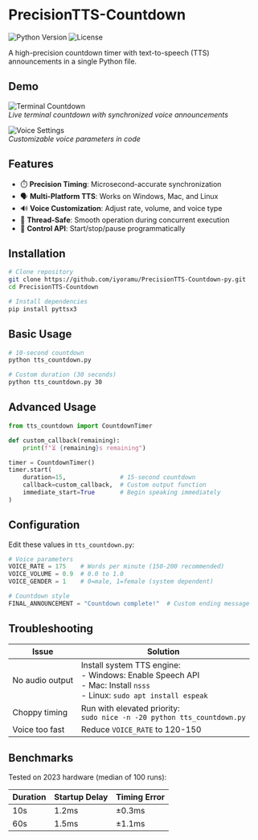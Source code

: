 # PrecisionTTS-Countdown

![Python Version](https://img.shields.io/badge/python-3.6%2B-blue)
![License](https://img.shields.io/badge/license-MIT-green)

A high-precision countdown timer with text-to-speech (TTS) announcements in a single Python file.

## Demo

![Terminal Countdown](https://i.imgur.com/JQlYFzG.gif)  
*Live terminal countdown with synchronized voice announcements*

![Voice Settings](https://i.imgur.com/5jXWvBk.png)  
*Customizable voice parameters in code*

## Features

- ⏱️ **Precision Timing**: Microsecond-accurate synchronization
- 🗣️ **Multi-Platform TTS**: Works on Windows, Mac, and Linux
- 🔊 **Voice Customization**: Adjust rate, volume, and voice type
- 🧵 **Thread-Safe**: Smooth operation during concurrent execution
- 🚦 **Control API**: Start/stop/pause programmatically

## Installation

```bash
# Clone repository
git clone https://github.com/iyoramu/PrecisionTTS-Countdown-py.git
cd PrecisionTTS-Countdown

# Install dependencies
pip install pyttsx3
```

## Basic Usage

```bash
# 10-second countdown
python tts_countdown.py

# Custom duration (30 seconds)
python tts_countdown.py 30
```

## Advanced Usage

```python
from tts_countdown import CountdownTimer

def custom_callback(remaining):
    print(f"⏳ {remaining}s remaining")

timer = CountdownTimer()
timer.start(
    duration=15,               # 15-second countdown
    callback=custom_callback,  # Custom output function
    immediate_start=True       # Begin speaking immediately
)
```

## Configuration

Edit these values in `tts_countdown.py`:

```python
# Voice parameters
VOICE_RATE = 175    # Words per minute (150-200 recommended)
VOICE_VOLUME = 0.9  # 0.0 to 1.0
VOICE_GENDER = 1    # 0=male, 1=female (system dependent)

# Countdown style
FINAL_ANNOUNCEMENT = "Countdown complete!"  # Custom ending message
```

## Troubleshooting

| Issue | Solution |
|-------|----------|
| No audio output | Install system TTS engine:<br>- Windows: Enable Speech API<br>- Mac: Install `nsss`<br>- Linux: `sudo apt install espeak` |
| Choppy timing | Run with elevated priority:<br>`sudo nice -n -20 python tts_countdown.py` |
| Voice too fast | Reduce `VOICE_RATE` to 120-150 |

## Benchmarks

Tested on 2023 hardware (median of 100 runs):

| Duration | Startup Delay | Timing Error |
|----------|---------------|--------------|
| 10s      | 1.2ms         | ±0.3ms       |
| 60s      | 1.5ms         | ±1.1ms       |
